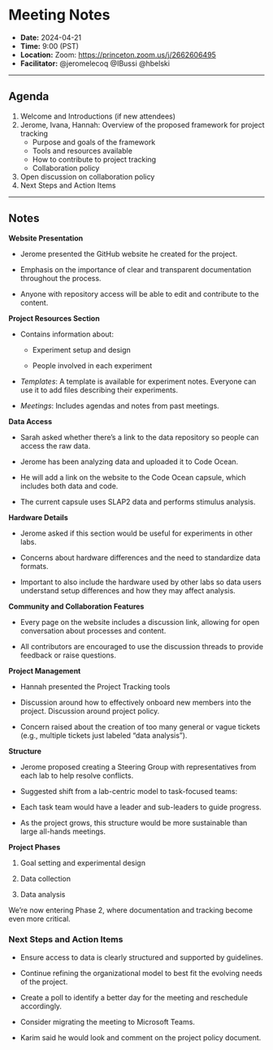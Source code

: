 # Meeting Notes
- **Date:** 2024-04-21
- **Time:** 9:00 (PST)
- **Location:** Zoom: https://princeton.zoom.us/j/2662606495
- **Facilitator:** @jeromelecoq @IBussi @hbelski
  
---

## Agenda

1. Welcome and Introductions (if new attendees)
2. Jerome, Ivana, Hannah: Overview of the proposed framework for project tracking
    - Purpose and goals of the framework
    - Tools and resources available
    - How to contribute to project tracking
    - Collaboration policy
3. Open discussion on collaboration policy
4. Next Steps and Action Items

---

## Notes

**Website Presentation**

  - Jerome presented the GitHub website he created for the project. 

  - Emphasis on the importance of clear and transparent documentation throughout the process. 

  - Anyone with repository access will be able to edit and contribute to the content. 

**Project Resources Section**

  - Contains information about: 

      - Experiment setup and design 

      - People involved in each experiment 

  - _Templates_: A template is available for experiment notes. Everyone can use it to add files describing their experiments. 

  - _Meetings_: Includes agendas and notes from past meetings. 

**Data Access**

  - Sarah asked whether there’s a link to the data repository so people can access the raw data. 

  - Jerome has been analyzing data and uploaded it to Code Ocean. 

  - He will add a link on the website to the Code Ocean capsule, which includes both data and code. 

  - The current capsule uses SLAP2 data and performs stimulus analysis. 

**Hardware Details**

  - Jerome asked if this section would be useful for experiments in other labs. 

  - Concerns about hardware differences and the need to standardize data formats. 

  - Important to also include the hardware used by other labs so data users understand setup differences and how they may affect analysis. 

**Community and Collaboration Features** 

  - Every page on the website includes a discussion link, allowing for open conversation about processes and content. 

  - All contributors are encouraged to use the discussion threads to provide feedback or raise questions. 

**Project Management**

  - Hannah presented the Project Tracking tools

  - Discussion around how to effectively onboard new members into the project. Discussion around project policy. 

  - Concern raised about the creation of too many general or vague tickets (e.g., multiple tickets just labeled “data analysis”). 

**Structure**

  - Jerome proposed creating a  Steering Group with representatives from each lab to help resolve conflicts. 

  - Suggested shift from a lab-centric model to task-focused teams: 

  - Each task team would have a leader and sub-leaders to guide progress. 

  - As the project grows, this structure would be more sustainable than large all-hands meetings. 

**Project Phases**

1. Goal setting and experimental design 

2. Data collection 

3. Data analysis 

We’re now entering Phase 2, where documentation and tracking become even more critical. 

 
### Next Steps and Action Items 

  - Ensure access to data is clearly structured and supported by guidelines. 

  - Continue refining the organizational model to best fit the evolving needs of the project.

  - Create a poll to identify a better day for the meeting and reschedule accordingly.
    
  - Consider migrating the meeting to Microsoft Teams.

  - Karim said he would look and comment on the project policy document. 

